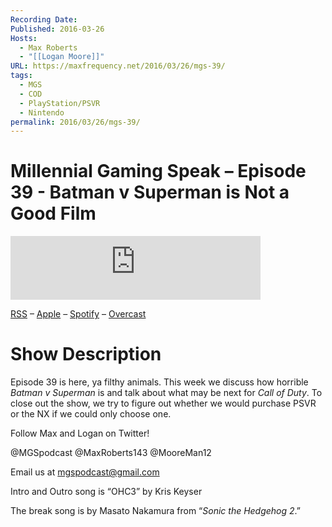 ```yaml
---
Recording Date: 
Published: 2016-03-26
Hosts:
  - Max Roberts
  - "[[Logan Moore]]"
URL: https://maxfrequency.net/2016/03/26/mgs-39/
tags:
  - MGS
  - COD
  - PlayStation/PSVR
  - Nintendo
permalink: 2016/03/26/mgs-39/
---
```

# Millennial Gaming Speak – Episode 39 - Batman v Superman is Not a Good Film

<iframe src="https://podcasters.spotify.com/pod/show/millennialgamingspeak/embed/episodes/Episode-39-Batman-v-Superman-is-Not-a-Good-Film-e1adj4k/a-a6ts8mn" height="102px" width="400px" frameborder="0" scrolling="no"></iframe>

[RSS](https://anchor.fm/s/74aa3858/podcast/rss) – [Apple](https://podcasts.apple.com/us/podcast/episode-3-gdc-wrap-up/id1000915981?i=1000542222515) – [Spotify](https://open.spotify.com/episode/7wePXT4Bt22LWifVLx3n8y) – [Overcast](https://overcast.fm/+EtIgeWxEU)
# Show Description

Episode 39 is here, ya filthy animals. This week we discuss how horrible *Batman v Superman* is and talk about what may be next for *Call of Duty*. To close out the show, we try to figure out whether we would purchase PSVR or the NX if we could only choose one.

Follow Max and Logan on Twitter!

@MGSpodcast
@MaxRoberts143
@MooreMan12

Email us at mgspodcast@gmail.com

Intro and Outro song is “OHC3” by Kris Keyser

The break song is by Masato Nakamura from “*Sonic the Hedgehog 2*.”